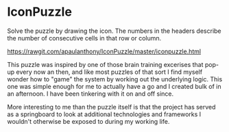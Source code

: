 # IconPuzzle

Solve the puzzle by drawing the icon. The numbers in the headers describe the number of consecutive cells in that row or column.

https://rawgit.com/apaulanthony/IconPuzzle/master/iconpuzzle.html

This puzzle was inspired by one of those brain training excerises that pop-up every now an then, and like most puzzles of that sort I find myself wonder how to "game" the system by working out the underlying logic. This one was simple enough for me to actually have a go and I created bulk of in an afternoon. I have been tinkering with it on and off since. 

More interesting to me than the puzzle itself is that the project has served as a springboard to look at additional technologies and frameworks I wouldn't otherwise be exposed to during my working life. 